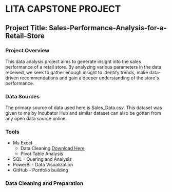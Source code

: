 # LITA CAPSTONE PROJECT
## Project Title: Sales-Performance-Analysis-for-a-Retail-Store

### Project Overview
This data analysis project aims to generate insight into the sales performance of a retail store. By analyzing various parameters in the data received, we seek to gather enough insight to identify trends, make data-driven recommendations and gain a deeper understanding of the store's performance.

### Data Sources
The primary source of data used here is Sales_Data.csv. This dataset was given to me by Incubator Hub and similar dataset can also be gotten from any open data source online.

### Tools
- Ms Excel
   - Data Cleaning [Download Here](https://www.microsoft.com)
   - Pivot Table Analysis
- SQL - Quering and Analysis
- PowerBi - Data Visualization
- GitHub -  Portfolio building

### Data Cleaning and Preparation
